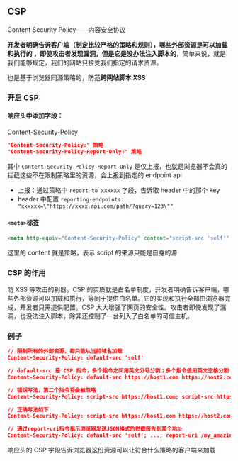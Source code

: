 ## CSP

Content Security Policy——内容安全协议

**开发者明确告诉客户端（制定比较严格的策略和规则），哪些外部资源是可以加载和执行的 ，即使攻击者发现漏洞，但是它是没办法注入脚本的**，简单来说，就是我们能够规定，我们的网站只接受我们指定的请求资源。

也是基于浏览器同源策略的，防范**跨网站脚本 XSS**

### 开启 CSP

#### 响应头中添加字段：

Content-Security-Policy

```json
"Content-Security-Policy:" 策略
"Content-Security-Policy-Report-Only:" 策略
```

其中 `Content-Security-Policy-Report-Only` 是仅上报，也就是浏览器不会真的拦截这些不在限制策略里的资源，会上报到指定的 endpoint api

- 上报：通过策略中 `report-to xxxxxx` 字段，告诉取 header 中的那个 key
- header 中配置 `reporting-endpoints: "xxxxxx=\"https://xxxx.api.com/path/?query=123\""`

#### `<meta>`标签

```html
<meta http-equiv="Content-Security-Policy" content="script-src 'self'" />
```

这里的 content 就是策略，表示 script 的来源只能是自身的源

### CSP 的作用

防 XSS 等攻击的利器。CSP 的实质就是白名单制度，开发者明确告诉客户端，哪些外部资源可以加载和执行，等同于提供白名单。它的实现和执行全部由浏览器完成，开发者只需提供配置。CSP 大大增强了网页的安全性。攻击者即使发现了漏洞，也没法注入脚本，除非还控制了一台列入了白名单的可信主机。

### 例子

```json
// 限制所有的外部资源，都只能从当前域名加载
Content-Security-Policy: default-src 'self'

// default-src 是 CSP 指令，多个指令之间用英文分号分割；多个指令值用英文空格分割
Content-Security-Policy: default-src https://host1.com https://host2.com; frame-src 'none'; object-src 'none'

// 错误写法，第二个指令将会被忽略
Content-Security-Policy: script-src https://host1.com; script-src https://host2.com

// 正确写法如下
Content-Security-Policy: script-src https://host1.com https://host2.com

// 通过report-uri指令指示浏览器发送JSON格式的拦截报告到某个地址
Content-Security-Policy: default-src 'self'; ...; report-uri /my_amazing_csp_report_parser;
```

响应头的 CSP 字段告诉浏览器这份资源可以让符合什么策略的客户端来加载
